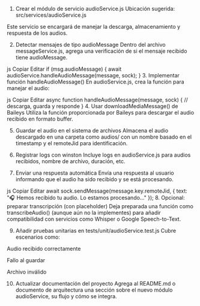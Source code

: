 1. Crear el módulo de servicio audioService.js
Ubicación sugerida: src/services/audioService.js

Este servicio se encargará de manejar la descarga, almacenamiento y respuesta de los audios.

2. Detectar mensajes de tipo audioMessage
Dentro del archivo messageService.js, agrega una verificación de si el mensaje recibido tiene audioMessage.

js
Copiar
Editar
if (msg.audioMessage) {
    await audioService.handleAudioMessage(message, sock);
}
3. Implementar función handleAudioMessage()
En audioService.js, crea la función para manejar el audio:

js
Copiar
Editar
async function handleAudioMessage(message, sock) {
    // descarga, guarda y responde
}
4. Usar downloadMediaMessage() de Baileys
Utiliza la función proporcionada por Baileys para descargar el audio recibido en formato buffer.

5. Guardar el audio en el sistema de archivos
Almacena el audio descargado en una carpeta como audios/ con un nombre basado en el timestamp y el remoteJid para identificación.

6. Registrar logs con winston
Incluye logs en audioService.js para audios recibidos, nombre de archivo, duración, etc.

7. Enviar una respuesta automática
Envía una respuesta al usuario informando que el audio ha sido recibido y se está procesando.

js
Copiar
Editar
await sock.sendMessage(message.key.remoteJid, {
    text: "🎧 Hemos recibido tu audio. Lo estamos procesando..."
});
8. Opcional: preparar transcripción (con placeholder)
Deja preparada una función como transcribeAudio() (aunque aún no la implementes) para añadir compatibilidad con servicios como Whisper o Google Speech-to-Text.

9. Añadir pruebas unitarias en tests/unit/audioService.test.js
Cubre escenarios como:

Audio recibido correctamente

Fallo al guardar

Archivo inválido

10. Actualizar documentación del proyecto
Agrega al README.md o documento de arquitectura una sección sobre el nuevo módulo audioService, su flujo y cómo se integra.